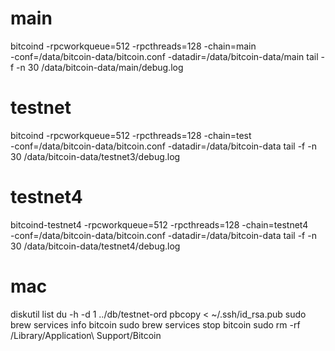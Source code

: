 # main
bitcoind -rpcworkqueue=512 -rpcthreads=128 -chain=main \
-conf=/data/bitcoin-data/bitcoin.conf -datadir=/data/bitcoin-data/main
tail -f -n 30 /data/bitcoin-data/main/debug.log

# testnet
bitcoind -rpcworkqueue=512 -rpcthreads=128 -chain=test \
-conf=/data/bitcoin-data/bitcoin.conf -datadir=/data/bitcoin-data
tail -f -n 30 /data/bitcoin-data/testnet3/debug.log

# testnet4
bitcoind-testnet4 -rpcworkqueue=512 -rpcthreads=128 -chain=testnet4 \
-conf=/data/bitcoin-data/bitcoin.conf -datadir=/data/bitcoin-data
tail -f -n 30 /data/bitcoin-data/testnet4/debug.log

# mac
diskutil list
du -h -d 1 ../db/testnet-ord
pbcopy < ~/.ssh/id_rsa.pub
sudo brew services info bitcoin
sudo brew services stop bitcoin
sudo rm -rf  /Library/Application\ Support/Bitcoin
